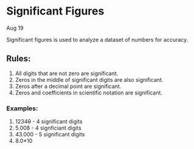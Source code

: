 # Significant Figures
Aug 19

Significant figures is used to analyze a dataset of numbers for accuracy.

## Rules:
1. All digits that are not zero are significant.
2. Zeros in the middle of significant digits are also significant.
3. Zeros after a decimal point are significant.
4. Zeros and coefficients in scientific notation are significant.

### Examples:
1. 1234~~0~~ - 4 significant digits
2. 5.008 - 4 signficiant digits
3. 43.000 - 5 significant digits
4. 8.0*10


<!--stackedit_data:
eyJoaXN0b3J5IjpbMTM4NTc4Nzc3MCwxNTg4MTgzODkwLDIxMD
Y1NTQxNjRdfQ==
-->